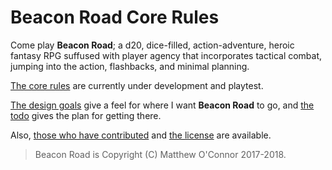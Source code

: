 # Beacon Road Core Rules

Come play **Beacon Road**; a d20, dice-filled, action-adventure, heroic fantasy RPG suffused with player agency that incorporates tactical combat, jumping into the action, flashbacks, and minimal planning.

[The core rules](CoreRules.md) are currently under development and playtest.

[The design goals](DesignGoals.md) give a feel for where I want **Beacon Road** to go, and [the todo](Todo.md) gives the plan for getting there.

Also, [those who have contributed](Contributors.md) and [the license](License.md) are available.

> Beacon Road is Copyright (C) Matthew O'Connor 2017-2018.
